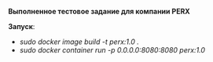 **Выполненное тестовое задание для компании PERX**

**Запуск**:
* *sudo docker image build -t perx:1.0 .*
* *sudo docker container run -p 0.0.0.0:8080:8080 perx:1.0*
